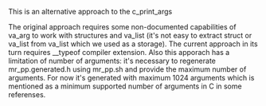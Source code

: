 This is an alternative approach to the c_print_args

The original approach requires some non-documented capabilities of va_arg to work with structures and
va_list (it's not easy to extract struct or va_list from va_list which we used as a storage).
The current approach in its turn requires __typeof compiler extension.
Also this apporach has a limitation of number of arguments: it's necessary to regenerate mr_pp.generated.h using mr_pp.sh and provide the maximum number of arguments. For now it's generated with maximum 1024 arguments
which is mentioned as a minimum supported number of arguments in C in some referenses. 
